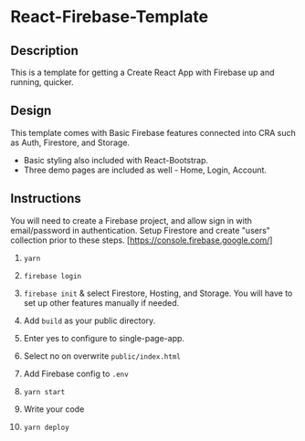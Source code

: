 # React-Firebase-Template

## Description

This is a template for getting a Create React App with Firebase up and running, quicker.

## Design

This template comes with Basic Firebase features connected into CRA such as Auth, Firestore, and Storage.

- Basic styling also included with React-Bootstrap.
- Three demo pages are included as well - Home, Login, Account.

## Instructions

You will need to create a Firebase project, and allow sign in with email/password in authentication.
Setup Firestore and create "users" collection prior to these steps. [https://console.firebase.google.com/]

1. `yarn`

2. `firebase login`

3. `firebase init` & select Firestore, Hosting, and Storage. You will have to set up other features manually if needed.

4. Add `build` as your public directory.

5. Enter yes to configure to single-page-app.

6. Select no on overwrite `public/index.html`

7. Add Firebase config to `.env`

8. `yarn start`

9. Write your code

10. `yarn deploy`
